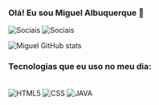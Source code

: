 ### Olá! Eu sou Miguel Albuquerque 👋

![Sociais](https://img.shields.io/badge/LinkedIn-0077B5?style=for-the-badge&logo=linkedin&logoColor=white)
![Sociais](https://img.shields.io/badge/Instagram-E4405F?style=for-the-badge&logo=instagram&logoColor=white)

![Miguel GitHub stats](https://github-readme-stats.vercel.app/api?username=miguelalbu&show_icons=true&theme=radical)

### Tecnologias que eu uso no meu dia:

<div style="display: inline_block"><br>
    <img align="center" alt="HTML5" src="https://img.shields.io/badge/HTML5-E34F26?style=for-the-badge&logo=html5&logoColor=white">
    <img align="center" alt="CSS" src="https://img.shields.io/badge/CSS-239120?&style=for-the-badge&logo=css3&logoColor=white">
    <img align="center" alt="JAVA" src="https://img.shields.io/badge/Java-ED8B00?style=for-the-badge&logo=openjdk&logoColor=white">
</div>
